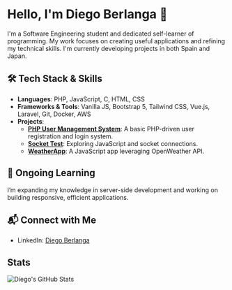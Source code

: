 # Hello, I'm Diego Berlanga 👋

I'm a Software Engineering student and dedicated self-learner of programming. My work focuses on creating useful applications and refining my technical skills. I'm currently developing projects in both Spain and Japan.

## 🛠 Tech Stack & Skills

- **Languages**: PHP, JavaScript, C, HTML, CSS
- **Frameworks & Tools**: Vanilla JS, Bootstrap 5, Tailwind CSS, Vue.js, Laravel, Git, Docker, AWS
- **Projects**:
  - **[PHP User Management System](https://github.com/dirb997/php_users_form)**: A basic PHP-driven user registration and login system.
  - **[Socket Test](https://github.com/dirb997/socket-test)**: Exploring JavaScript and socket connections.
  - **[WeatherApp](https://github.com/dirb997/weatherApp)**: A JavaScript app leveraging OpenWeather API.

## 🌱 Ongoing Learning

I’m expanding my knowledge in server-side development and working on building responsive, efficient applications.


## 📬 Connect with Me

- LinkedIn: [Diego Berlanga](https://linkedin.com/in/juan-diego-ruiz-berlanga)

## Stats

![Diego's GitHub Stats](https://github-readme-stats.vercel.app/api?username=dirb997&show_icons=true&theme=radical)
